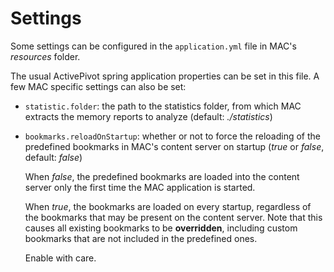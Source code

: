 # Settings

Some settings can be configured in the `application.yml` file in MAC's
*resources* folder.

The usual ActivePivot spring application properties can be set in this file. A few
MAC specific settings can also be set:

* `statistic.folder`: the path to the statistics folder, from which MAC extracts
  the memory reports to analyze (default: *./statistics*)

* `bookmarks.reloadOnStartup`: whether or not to force the reloading of the
  predefined bookmarks in MAC's content server on startup (*true* or *false*,
  default: *false*)

  When *false*, the predefined bookmarks are loaded into the content server only
  the first time the MAC application is started.

  When *true*, the bookmarks are loaded on every startup, regardless of the
  bookmarks that may be present on the content server. Note that this causes all
  existing bookmarks to be **overridden**, including custom bookmarks that are
  not included in the predefined ones.

  Enable with care.
